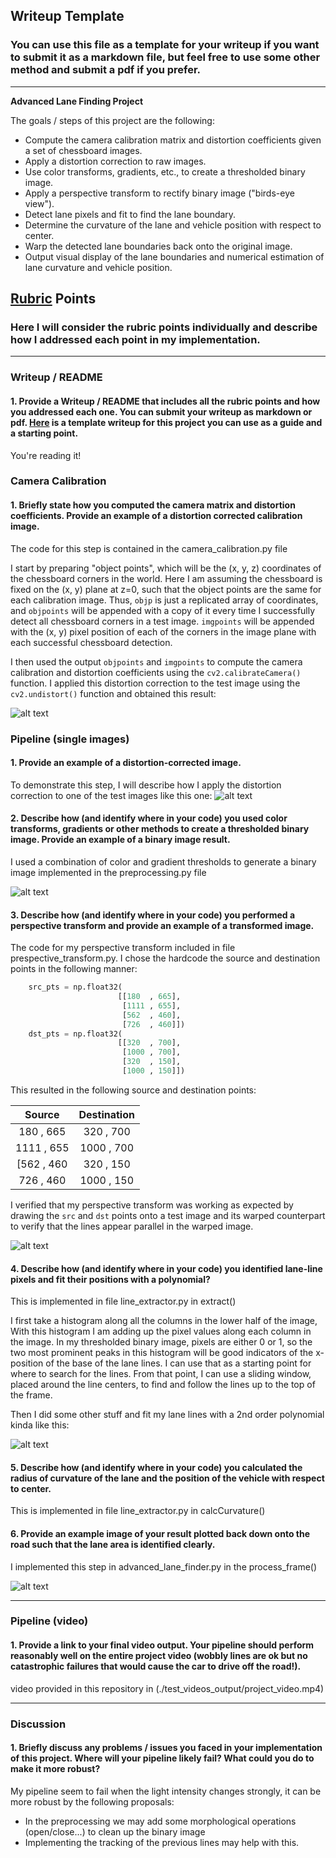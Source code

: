 ## Writeup Template

### You can use this file as a template for your writeup if you want to submit it as a markdown file, but feel free to use some other method and submit a pdf if you prefer.

---

**Advanced Lane Finding Project**

The goals / steps of this project are the following:

* Compute the camera calibration matrix and distortion coefficients given a set of chessboard images.
* Apply a distortion correction to raw images.
* Use color transforms, gradients, etc., to create a thresholded binary image.
* Apply a perspective transform to rectify binary image ("birds-eye view").
* Detect lane pixels and fit to find the lane boundary.
* Determine the curvature of the lane and vehicle position with respect to center.
* Warp the detected lane boundaries back onto the original image.
* Output visual display of the lane boundaries and numerical estimation of lane curvature and vehicle position.

[//]: # (Image References)

[image1]: ./writeup_data/figure_cam_calib.png "Undistorted"
[image2]: ./writeup_data/figure_undistorted_frame.png  "Road Transformed"
[image3]: ./writeup_data/figure_preprocessing.png "Binary Example"
[image4]: ./writeup_data/figure_prespective_transform.png "Warp Example"
[image5]: ./writeup_data/figure_line_extraction.png "Fit Visual"
[image6]: ./writeup_data/figure_output.png "Output"
[video1]: ./test_videos_output/project_video.mp4 "Video"


## [Rubric](https://review.udacity.com/#!/rubrics/571/view) Points

### Here I will consider the rubric points individually and describe how I addressed each point in my implementation.  

---

### Writeup / README

#### 1. Provide a Writeup / README that includes all the rubric points and how you addressed each one.  You can submit your writeup as markdown or pdf.  [Here](https://github.com/udacity/CarND-Advanced-Lane-Lines/blob/master/writeup_template.md) is a template writeup for this project you can use as a guide and a starting point.  

You're reading it!

### Camera Calibration

#### 1. Briefly state how you computed the camera matrix and distortion coefficients. Provide an example of a distortion corrected calibration image.

The code for this step is contained in the camera_calibration.py file

I start by preparing "object points", which will be the (x, y, z) coordinates of the chessboard corners in the world. Here I am assuming the chessboard is fixed on the (x, y) plane at z=0, such that the object points are the same for each calibration image.  Thus, `objp` is just a replicated array of coordinates, and `objpoints` will be appended with a copy of it every time I successfully detect all chessboard corners in a test image.  `imgpoints` will be appended with the (x, y) pixel position of each of the corners in the image plane with each successful chessboard detection.  

I then used the output `objpoints` and `imgpoints` to compute the camera calibration and distortion coefficients using the `cv2.calibrateCamera()` function.  I applied this distortion correction to the test image using the `cv2.undistort()` function and obtained this result: 

![alt text][image1]

### Pipeline (single images)

#### 1. Provide an example of a distortion-corrected image.

To demonstrate this step, I will describe how I apply the distortion correction to one of the test images like this one:
![alt text][image2]

#### 2. Describe how (and identify where in your code) you used color transforms, gradients or other methods to create a thresholded binary image.  Provide an example of a binary image result.

I used a combination of color and gradient thresholds to generate a binary image implemented in the preprocessing.py file

![alt text][image3]

#### 3. Describe how (and identify where in your code) you performed a perspective transform and provide an example of a transformed image.

The code for my perspective transform included in file prespective_transform.py.  I chose the hardcode the source and destination points in the following manner:

```python
    src_pts = np.float32(
                        [[180  , 665],
                         [1111 , 655],
                         [562  , 460],
                         [726  , 460]])
    dst_pts = np.float32(
                        [[320  , 700],
                         [1000 , 700],
                         [320  , 150],
                         [1000 , 150]])
```

This resulted in the following source and destination points:

| Source        | Destination   | 
|:-------------:|:-------------:| 
| 180  , 665      |320  , 700        | 
| 1111 , 655      | 1000 , 700      |
| [562  , 460     | 320  , 150      |
| 726  , 460      |1000 , 150        |

I verified that my perspective transform was working as expected by drawing the `src` and `dst` points onto a test image and its warped counterpart to verify that the lines appear parallel in the warped image.

![alt text][image4]

#### 4. Describe how (and identify where in your code) you identified lane-line pixels and fit their positions with a polynomial?

This is implemented in file line_extractor.py in extract()

I first take a histogram along all the columns in the lower half of the image, With this histogram I am adding up the pixel values along each column in the image. In my thresholded binary image, pixels are either 0 or 1, so the two most prominent peaks in this histogram will be good indicators of the x-position of the base of the lane lines. I can use that as a starting point for where to search for the lines. From that point, I can use a sliding window, placed around the line centers, to find and follow the lines up to the top of the frame.

Then I did some other stuff and fit my lane lines with a 2nd order polynomial kinda like this:

![alt text][image5]

#### 5. Describe how (and identify where in your code) you calculated the radius of curvature of the lane and the position of the vehicle with respect to center.

This is implemented in file line_extractor.py in calcCurvature()

#### 6. Provide an example image of your result plotted back down onto the road such that the lane area is identified clearly.

I implemented this step in advanced_lane_finder.py in the process_frame()

![alt text][image6]

---

### Pipeline (video)

#### 1. Provide a link to your final video output.  Your pipeline should perform reasonably well on the entire project video (wobbly lines are ok but no catastrophic failures that would cause the car to drive off the road!).

video provided in this repository in (./test_videos_output/project_video.mp4)

---

### Discussion

#### 1. Briefly discuss any problems / issues you faced in your implementation of this project.  Where will your pipeline likely fail?  What could you do to make it more robust?


My pipeline seem to fail when the light intensity changes strongly, it can be more robust by the following proposals:

* In the preprocessing we may add some morphological operations (open/close...) to clean up the binary image
* Implementing the tracking of the previous lines may help with this.
